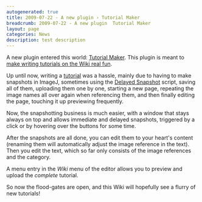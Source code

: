 ```yaml
---
autogenerated: true
title: 2009-07-22 - A new plugin › Tutorial Maker
breadcrumb: 2009-07-22 - A new plugin  Tutorial Maker
layout: page
categories: News
description: test description
---
```


A new plugin entered this world: [Tutorial Maker](Tutorial_Maker ). This plugin is meant to [make writing tutorials on the Wiki real fun](How_to_make_a_new_tutorial ).

Up until now, writing a [tutorial](Category_Tutorials ) was a hassle, mainly due to having to make snapshots in ImageJ, sometimes using the [Delayed Snapshot](Delayed_Snapshot ) script, saving all of them, uploading them one by one, starting a new page, repeating the image names all over again when referencing them, and then finally editing the page, touching it up previewing frequently.

Now, the snapshotting business is much easier, with a window that stays always on top and allows immediate and delayed snapshots, triggered by a click or by hovering over the buttons for some time.

After the snapshots are all done, you can edit them to your heart's content (renaming them will automatically adjust the image reference in the text). Then you edit the text, which so far only consists of the image references and the category.

A menu entry in the *Wiki* menu of the editor allows you to preview and upload the *complete* tutorial.

So now the flood-gates are open, and this Wiki will hopefully see a flurry of new tutorials\!


